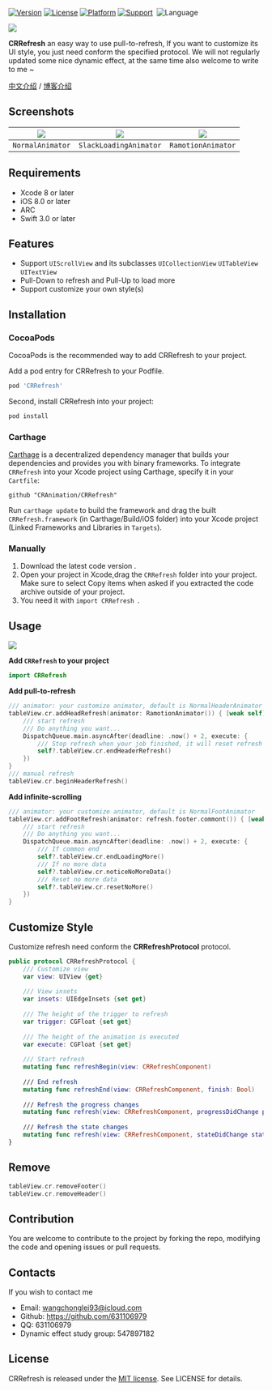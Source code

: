 [![Version](https://img.shields.io/cocoapods/v/CRRefresh.svg?style=flat)](http://cocoapods.org/pods/CRRefresh)
[![License](https://img.shields.io/cocoapods/l/CRRefresh.svg?style=flat)](http://cocoapods.org/pods/CRRefresh)
[![Platform](https://img.shields.io/cocoapods/p/CRRefresh.svg?style=flat)](http://cocoapods.org/pods/CRRefresh)
[![Support](https://img.shields.io/badge/support-iOS%208%2B%20-blue.svg?style=flat)](https://www.apple.com/nl/ios/) 
![Language](https://img.shields.io/badge/Language-%20swift%20%20-blue.svg)

![](CRRefresh.png)

**CRRefresh** an easy way to use pull-to-refresh, If you want to customize its UI style, you just need conform the specified protocol. We will not regularly updated some nice dynamic effect, at the same time also welcome to write to me ~ 

[中文介绍](README_CN.md) / [博客介绍](http://blog.csdn.net/wang631106979/article/details/62888435)

## Screenshots

| ![](CRRefresh1.gif) |  ![](CRRefresh2.gif)   | ![](CRRefresh3.gif) |
| :-----------------: | :--------------------: | :-----------------: |
|  `NormalAnimator`   | `SlackLoadingAnimator` | `RamotionAnimator`  |

## Requirements

- Xcode 8 or later
- iOS 8.0 or later
- ARC
- Swift 3.0 or later

## Features

- Support `UIScrollView` and its subclasses `UICollectionView` `UITableView` `UITextView`
- Pull-Down to refresh and Pull-Up to load more
- Support customize your own style(s)

## Installation

### CocoaPods

CocoaPods is the recommended way to add CRRefresh to your project.

Add a pod entry for CRRefresh to your Podfile.

```ruby
pod 'CRRefresh'
```

Second, install CRRefresh into your project:

```ruby
pod install
```
### Carthage

[Carthage](https://github.com/Carthage/Carthage) is a decentralized dependency manager that builds your dependencies and provides you with binary frameworks. To integrate `CRRefresh` into your Xcode project using Carthage, specify it in your `Cartfile`:

```
github "CRAnimation/CRRefresh"
```

Run `carthage update` to build the framework and drag the built `CRRefresh.framework` (in Carthage/Build/iOS folder) into your Xcode project (Linked Frameworks and Libraries in `Targets`).

### Manually

1. Download the latest code version .
2. Open your project in Xcode,drag the `CRRefresh` folder into your project. Make sure to select Copy items when asked if you extracted the code archive outside of your project.
3. You need it with `import CRRefresh `.

## Usage

![](CRRefresh3.gif)

**Add `CRRefresh` to your project**

```swift
import CRRefresh
```

**Add pull-to-refresh**

```swift
/// animator: your customize animator, default is NormalHeaderAnimator
tableView.cr.addHeadRefresh(animator: RamotionAnimator()) { [weak self] in
    /// start refresh
    /// Do anything you want...
    DispatchQueue.main.asyncAfter(deadline: .now() + 2, execute: {
        /// Stop refresh when your job finished, it will reset refresh footer if completion is true
        self?.tableView.cr.endHeaderRefresh()
    })
}
/// manual refresh
tableView.cr.beginHeaderRefresh()
```

**Add infinite-scrolling**

```swift
/// animator: your customize animator, default is NormalFootAnimator
tableView.cr.addFootRefresh(animator: refresh.footer.commont()) { [weak self] in
    /// start refresh
    /// Do anything you want...
    DispatchQueue.main.asyncAfter(deadline: .now() + 2, execute: {
        /// If common end
        self?.tableView.cr.endLoadingMore()
        /// If no more data
        self?.tableView.cr.noticeNoMoreData()
		/// Reset no more data
		self?.tableView.cr.resetNoMore()
    })
}
```

## Customize Style

Customize refresh need conform the **CRRefreshProtocol**  protocol.

```swift
public protocol CRRefreshProtocol {
    /// Customize view
    var view: UIView {get}
    
    /// View insets
    var insets: UIEdgeInsets {set get}
    
    /// The height of the trigger to refresh
    var trigger: CGFloat {set get}
    
    /// The height of the animation is executed
    var execute: CGFloat {set get}
    
    /// Start refresh
    mutating func refreshBegin(view: CRRefreshComponent)
    
    /// End refresh
    mutating func refreshEnd(view: CRRefreshComponent, finish: Bool)
    
    /// Refresh the progress changes
    mutating func refresh(view: CRRefreshComponent, progressDidChange progress: CGFloat)
    
    /// Refresh the state changes
    mutating func refresh(view: CRRefreshComponent, stateDidChange state: CRRefreshState)
}
```

## Remove

```swift
tableView.cr.removeFooter()
tableView.cr.removeHeader()
```

## Contribution

You are welcome to contribute to the project by forking the repo, modifying the code and opening issues or pull requests.

## Contacts

If you wish to contact me

- Email: wangchonglei93@icloud.com
- Github: https://github.com/631106979
- QQ: 631106979
- Dynamic effect study group: 547897182

## License

CRRefresh is released under the [MIT license](LICENSE). See LICENSE for details.

